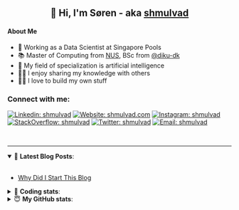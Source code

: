 <h2 align="center">
	👋 Hi, I'm Søren - aka <a href="https://shmulvad.com">shmulvad</a>
</h2>

#### About Me
- 🤖 Working as a Data Scientist at Singapore Pools
- 📚 Master of Computing from [NUS], BSc from [@diku-dk]
- 🧠 My field of specialization is artificial intelligence
- 👨‍🏫 I enjoy sharing my knowledge with others
- 👨‍💻 I love to build my own stuff

### Connect with me:

[![Linkedin: shmulvad](https://img.shields.io/badge/shmulvad-blue?style=flat&logo=Linkedin&logoColor=white)][linkedin]
[![Website: shmulvad.com](https://img.shields.io/badge/shmulvad.com-47CCCC?&style=flat&logo=Google-Chrome&logoColor=white)][website]
[![Instagram: shmulvad](https://img.shields.io/badge/-@shmulvad-purple?style=flat&logo=Instagram&logoColor=white)][instagram]
[![StackOverflow: shmulvad](https://img.shields.io/badge/shmulvad-FE7A16?style=flat&logo=stack-overflow&logoColor=white)][stackOverflow]
[![Twitter: shmulvad](https://img.shields.io/badge/@shmulvad-1ca0f1?style=flat&logo=twitter&logoColor=white)][twitter]
[![Email: shmulvad](https://img.shields.io/badge/shmulvad-D14836?style=flat&logo=gmail&logoColor=white)][mail]

<br />

---

<details open>
 <summary>📕 <b>Latest Blog Posts</b>: </summary>

<br>

<!-- BLOG-POST-LIST:START -->
- [Why Did I Start This Blog](https://shmulvad.com/blog/why-did-start-this-blog)
<!-- BLOG-POST-LIST:END -->

</details>

<!-- --- -->

<details>
 <summary>🤖 <b>Coding stats</b>: </summary>

<br>

NOTE: Doesn't track coding at work or work done in environments such as Jupyter Notebooks.

<!--START_SECTION:waka-->
![Code Time](http://img.shields.io/badge/Code%20Time-0%20secs-blue)

**I'm a Night 🦉** 

```text
🌞 Morning    85 commits     ██░░░░░░░░░░░░░░░░░░░░░░░   10.43% 
🌆 Daytime    277 commits    ████████░░░░░░░░░░░░░░░░░   33.99% 
🌃 Evening    283 commits    ████████░░░░░░░░░░░░░░░░░   34.72% 
🌙 Night      170 commits    █████░░░░░░░░░░░░░░░░░░░░   20.86%

```


📊 **This Week I Spent My Time On** 

```text
💬 Programming Languages: 
Python                   2 hrs 30 mins       ████████████████░░░░░░░░░   67.19% 
Other                    45 mins             █████░░░░░░░░░░░░░░░░░░░░   20.24% 
Text                     21 mins             ██░░░░░░░░░░░░░░░░░░░░░░░   9.42% 
Bash                     5 mins              ░░░░░░░░░░░░░░░░░░░░░░░░░   2.56% 
Markdown                 1 min               ░░░░░░░░░░░░░░░░░░░░░░░░░   0.53%

🔥 Editors: 
VS Code                  3 hrs 12 mins       █████████████████████░░░░   85.88% 
Zsh                      28 mins             ███░░░░░░░░░░░░░░░░░░░░░░   12.81% 
Sublime Text             2 mins              ░░░░░░░░░░░░░░░░░░░░░░░░░   1.31%

🐱‍💻 Projects: 
limits                   2 hrs 44 mins       ██████████████████░░░░░░░   73.25% 
overvaagning-admin       44 mins             █████░░░░░░░░░░░░░░░░░░░░   19.65% 
Unknown Project          13 mins             █░░░░░░░░░░░░░░░░░░░░░░░░   5.87% 
Terminal                 2 mins              ░░░░░░░░░░░░░░░░░░░░░░░░░   1.22%

```


 Last Updated on 17/06/2022 18:50:26 UTC
<!--END_SECTION:waka-->

</details>

<!-- --- -->

<details>
 <summary>😇 <b>My GitHub stats</b>: </summary>

<br>

<img align="left" alt="shmulvad's Github Stats" src="https://github-readme-stats.vercel.app/api?username=shmulvad&show_icons=true&hide_border=true" />

</details>



[website]: https://shmulvad.com
[twitter]: https://twitter.com/shmulvad
[linkedin]: https://linkedin.com/in/shmulvad
[instagram]: https://instagram.com/shmulvad
[stackOverflow]: https://stackoverflow.com/users/9248793/shmulvad
[mail]: mailto:shmulvad@gmail.com
[@diku-dk]: https://github.com/diku-dk
[github]: https://github.com/shmulvad
[NUS]: https://www.nus.edu.sg